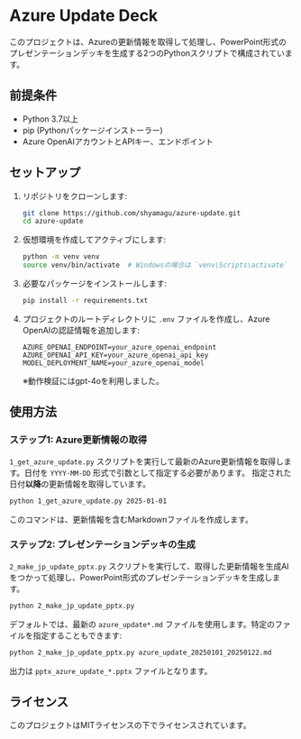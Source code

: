 # Azure Update Deck

このプロジェクトは、Azureの更新情報を取得して処理し、PowerPoint形式のプレゼンテーションデッキを生成する2つのPythonスクリプトで構成されています。

## 前提条件

- Python 3.7以上
- pip (Pythonパッケージインストーラー)
- Azure OpenAIアカウントとAPIキー、エンドポイント

## セットアップ

1. リポジトリをクローンします:
    ```sh
    git clone https://github.com/shyamagu/azure-update.git
    cd azure-update
    ```

2. 仮想環境を作成してアクティブにします:
    ```sh
    python -m venv venv
    source venv/bin/activate  # Windowsの場合は `venv\Scripts\activate`
    ```

3. 必要なパッケージをインストールします:
    ```sh
    pip install -r requirements.txt
    ```

4. プロジェクトのルートディレクトリに `.env` ファイルを作成し、Azure OpenAIの認証情報を追加します:
    ```env
    AZURE_OPENAI_ENDPOINT=your_azure_openai_endpoint
    AZURE_OPENAI_API_KEY=your_azure_openai_api_key
    MODEL_DEPLOYMENT_NAME=your_azure_openai_model
    ```
    ※動作検証にはgpt-4oを利用しました。

## 使用方法

### ステップ1: Azure更新情報の取得

`1_get_azure_update.py` スクリプトを実行して最新のAzure更新情報を取得します。日付を `YYYY-MM-DD` 形式で引数として指定する必要があります。
指定された日付**以降**の更新情報を取得しています。

```sh
python 1_get_azure_update.py 2025-01-01
```

このコマンドは、更新情報を含むMarkdownファイルを作成します。

### ステップ2: プレゼンテーションデッキの生成

`2_make_jp_update_pptx.py` スクリプトを実行して、取得した更新情報を生成AIをつかって処理し、PowerPoint形式のプレゼンテーションデッキを生成します。

```sh
python 2_make_jp_update_pptx.py
```

デフォルトでは、最新の `azure_update*.md` ファイルを使用します。特定のファイルを指定することもできます:

```sh
python 2_make_jp_update_pptx.py azure_update_20250101_20250122.md
```

出力は `pptx_azure_update_*.pptx` ファイルとなります。

## ライセンス

このプロジェクトはMITライセンスの下でライセンスされています。